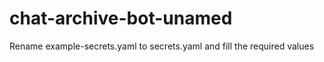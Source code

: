 # chat-archive-bot-unamed


Rename example-secrets.yaml to secrets.yaml and fill the required values
